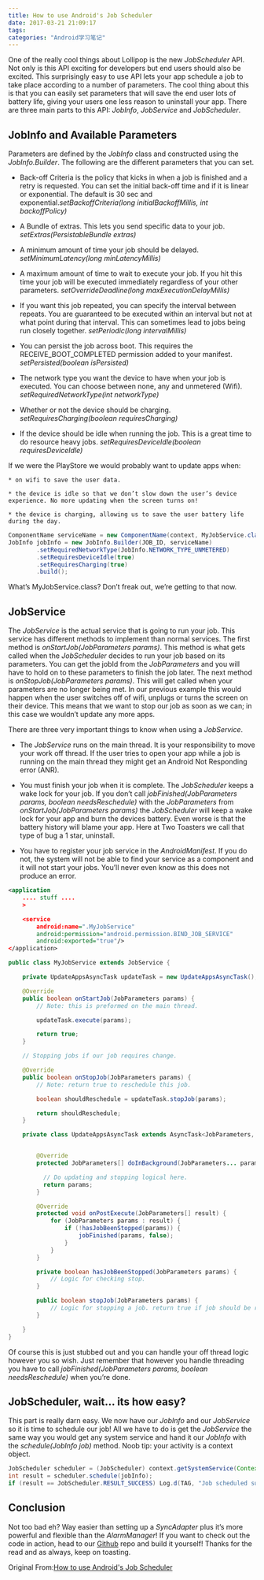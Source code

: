 ```yaml
---
title: How to use Android's Job Scheduler
date: 2017-03-21 21:09:17
tags:
categories: "Android学习笔记"
---
```


One of the really cool things about Lollipop is the new _JobScheduler_ API. Not only is this API exciting for developers but end users should also be excited. This surprisingly easy to use API lets your app schedule a job to take place according to a number of parameters. The cool thing about this is that you can easily set parameters that will save the end user lots of battery life, giving your users one less reason to uninstall your app. There are three main parts to this API: _JobInfo_, _JobService_ and _JobScheduler_.

## JobInfo and Available Parameters

Parameters are defined by the _JobInfo_ class and constructed using the _JobInfo.Builder_. The following are the different parameters that you can set.

  * Back-off Criteria is the policy that kicks in when a job is finished and a retry is requested. You can set the initial back-off time and if it is linear or exponential. The default is 30 sec and exponential._setBackoffCriteria(long initialBackoffMillis, int backoffPolicy)_

  * A Bundle of extras. This lets you send specific data to your job. _setExtras(PersistableBundle extras)_

  * A minimum amount of time your job should be delayed. _setMinimumLatency(long minLatencyMillis)_

  * A maximum amount of time to wait to execute your job. If you hit this time your job will be executed immediately regardless of your other parameters. _setOverrideDeadline(long maxExecutionDelayMillis)_

  * If you want this job repeated, you can specify the interval between repeats. You are guaranteed to be executed within an interval but not at what point during that interval. This can sometimes lead to jobs being run closely together. _setPeriodic(long intervalMillis)_

  * You can persist the job across boot. This requires the RECEIVE_BOOT_COMPLETED permission added to your manifest. _setPersisted(boolean isPersisted)_

  * The network type you want the device to have when your job is executed. You can choose between none, any and unmetered (Wifi). _setRequiredNetworkType(int networkType)_

  * Whether or not the device should be charging. _setRequiresCharging(boolean requiresCharging)_

  * If the device should be idle when running the job. This is a great time to do resource heavy jobs. _setRequiresDeviceIdle(boolean requiresDeviceIdle)_

  If we were the PlayStore we would probably want to update apps when:

    * on wifi to save the user data.

    * the device is idle so that we don’t slow down the user’s device experience. No more updating when the screen turns on!

    * the device is charging, allowing us to save the user battery life during the day.
<!--more-->
```java
ComponentName serviceName = new ComponentName(context, MyJobService.class);
JobInfo jobInfo = new JobInfo.Builder(JOB_ID, serviceName)
        .setRequiredNetworkType(JobInfo.NETWORK_TYPE_UNMETERED)
        .setRequiresDeviceIdle(true)
        .setRequiresCharging(true)
        .build();
```

What’s MyJobService.class? Don’t freak out, we’re getting to that now.

## JobService

The _JobService_ is the actual service that is going to run your job. This service has different methods to implement than normal services. The first method is _onStartJob(JobParameters params)_. This method is what gets called when the _JobScheduler_ decides to run your job based on its parameters. You can get the jobId from the _JobParameters_ and you will have to hold on to these parameters to finish the job later. The next method is _onStopJob(JobParameters params)_. This will get called when your parameters are no longer being met. In our previous example this would happen when the user switches off of wifi, unplugs or turns the screen on their device. This means that we want to stop our job as soon as we can; in this case we wouldn’t update any more apps.

There are three very important things to know when using a _JobService_.

  * The _JobService_ runs on the main thread. It is your responsibility to move your work off thread. If the user tries to open your app while a job is running on the main thread they might get an Android Not Responding error (ANR).

  * You must finish your job when it is complete. The _JobScheduler_ keeps a wake lock for your job. If you don’t call _jobFinished(JobParameters params, boolean needsReschedule)_ with the _JobParameters_ from _onStartJob(JobParameters params)_ the _JobScheduler_ will keep a wake lock for your app and burn the devices battery. Even worse is that the battery history will blame your app. Here at Two Toasters we call that type of bug a 1 star, uninstall.

  * You have to register your job service in the _AndroidManifest_. If you do not, the system will not be able to find your service as a component and it will not start your jobs. You’ll never even know as this does not produce an error.

```xml
<application
    .... stuff ....
    >

    <service
        android:name=".MyJobService"
        android:permission="android.permission.BIND_JOB_SERVICE"
        android:exported="true"/>
</application>
```

```java
public class MyJobService extends JobService {

    private UpdateAppsAsyncTask updateTask = new UpdateAppsAsyncTask();

    @Override
    public boolean onStartJob(JobParameters params) {
        // Note: this is preformed on the main thread.

        updateTask.execute(params);

        return true;
    }

    // Stopping jobs if our job requires change.

    @Override
    public boolean onStopJob(JobParameters params) {
        // Note: return true to reschedule this job.

        boolean shouldReschedule = updateTask.stopJob(params);

        return shouldReschedule;
    }

    private class UpdateAppsAsyncTask extends AsyncTask<JobParameters, Void, JobParameters[]> {


        @Override
        protected JobParameters[] doInBackground(JobParameters... params) {

          // Do updating and stopping logical here.
          return params;
        }

        @Override
        protected void onPostExecute(JobParameters[] result) {
            for (JobParameters params : result) {
                if (!hasJobBeenStopped(params)) {
                    jobFinished(params, false);
                }
            }
        }

        private boolean hasJobBeenStopped(JobParameters params) {
            // Logic for checking stop.
        }

        public boolean stopJob(JobParameters params) {
            // Logic for stopping a job. return true if job should be rescheduled.
        }

    }
}
```

Of course this is just stubbed out and you can handle your off thread logic however you so wish. Just remember that however you handle threading you have to call _jobFinished(JobParameters params, boolean needsReschedule)_ when you’re done.

## JobScheduler, wait… its how easy?

This part is really darn easy. We now have our _JobInfo_ and our _JobService_ so it is time to schedule our job! All we have to do is get the _JobService_ the same way you would get any system service and hand it our _JobInfo_ with the _schedule(JobInfo job)_ method. Noob tip: your activity is a context object.

```java
JobScheduler scheduler = (JobScheduler) context.getSystemService(Context.JOB_SCHEDULER_SERVICE);
int result = scheduler.schedule(jobInfo);
if (result == JobScheduler.RESULT_SUCCESS) Log.d(TAG, "Job scheduled successfully!");
```

## Conclusion

Not too bad eh? Way easier than setting up a _SyncAdapter_ plus it’s more powerful and flexible than the _AlarmManager_! If you want to check out the code in action, head to our [Github](https://github.com/twotoasters/toastdroid/tree/master/chris/how_to_use_jobscheduler) repo and build it yourself! Thanks for the read and as always, keep on toasting.

Original From:[How to use Android's Job Scheduler](http://toastdroid.com/2015/02/21/how-to-use-androids-job-scheduler/)
